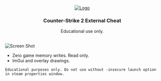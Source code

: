 <br/>
<p align="center">
  <a href="https://github.com/Zckyy/CS2-External">
    <img src="https://upload.wikimedia.org/wikipedia/commons/b/b8/Counter-Strike_2_logo.svg" alt="Logo">
  </a>

  <h3 align="center">Counter-Strike 2 External Cheat</h3>

  <p align="center">
    Educational use only.
    <br/>
    <br/>
  </p>
</p>

![Screen Shot](https://i.imgur.com/68bXLcK.png)

- Zero game memory writes. Read only.
- ImGui and overlay drawings.

`Educational purposes only. Do not use without -insecure launch option in steam properties window.`
